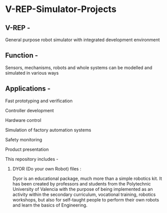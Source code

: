 # V-REP-Simulator-Projects

## V-REP - 
General purpose robot simulator with integrated development environment

## Function - 
Sensors, mechanisms, robots and whole systems can be modelled and simulated in various ways

## Applications - 
Fast prototyping and verification

Controller development

Hardware control

Simulation of factory automation systems

Safety monitoring

Product presentation




This repository includes - 

1. DYOR (Do your own Robot) files : 

   Dyor is an educational package, much more than a simple robotics kit. It has been created by professors and students from the Polytechnic University of Valencia with the purpose of      being implemented as an activity within the secondary curriculum, vocational training, robotics workshops, but also for self-taught people to perform their own robots and learn the      basics of Engineering.
